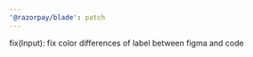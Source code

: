 ```yaml
---
'@razorpay/blade': patch
---
```


fix(Input): fix color differences of label between figma and code
